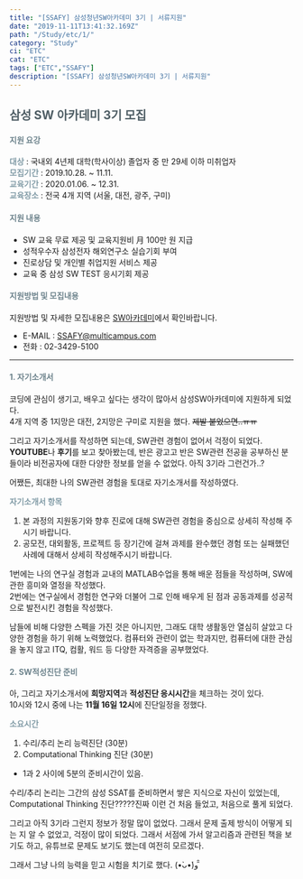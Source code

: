 ```yaml
---
title: "[SSAFY] 삼성청년SW아카데미 3기 | 서류지원"
date: "2019-11-11T13:41:32.169Z"
path: "/Study/etc/1/"
category: "Study"
ci: "ETC"
cat: "ETC"
tags: ["ETC","SSAFY"]
description: "[SSAFY] 삼성청년SW아카데미 3기 | 서류지원"
---
```


## <span style="color:#505F66">삼성 SW 아카데미 3기 모집</span>  

#### <span style="color:#6D838C">지원 요강</span>

**<span style="color:#819BA6">대상</span>** : 국내외 4년제 대학(학사이상) 졸업자 중 만 29세 이하 미취업자  
**<span style="color:#819BA6">모집기간</span>** : 2019.10.28. ~ 11.11.  
**<span style="color:#819BA6">교육기간</span>** : 2020.01.06. ~ 12.31.  
**<span style="color:#819BA6">교육장소</span>** : 전국 4개 지역 (서울, 대전, 광주, 구미)  

#### <span style="color:#6D838C">지원 내용</span>  

* SW 교육 무료 제공 및 교육지원비 月 100만 원 지급  
* 성적우수자 삼성전자 해외연구소 실습기회 부여  
* 진로상담 및 개인별 취업지원 서비스 제공  
* 교육 중 삼성 SW TEST 응시기회 제공  

#### <span style="color:#6D838C">지원방법 및 모집내용</span>  

지원방법 및 자세한 모집내용은 [SW아카데미](www.SSAFY.com)에서 확인바랍니다.  

* E-MAIL : SSAFY@multicampus.com  
* 전화 : 02-3429-5100  

<hr>


#### <span style="color:#6D838C">1. 자기소개서</span>

코딩에 관심이 생기고, 배우고 싶다는 생각이 많아서 삼성SW아카데미에 지원하게 되었다.  
4개 지역 중 1지망은 대전, 2지망은 구미로 지원을 했다.  ~~제발 붙었으면..ㅠㅠ~~  

그리고 자기소개서를 작성하면 되는데, SW관련 경험이 없어서 걱정이 되었다.  
**YOUTUBE**나 **후기**를 보고 찾아봤는데, 반은 광고고 반은 SW관련 전공을 공부하신 분들이라 비전공자에 대한 다양한 정보를 얻을 수 없었다. 아직 3기라 그런건가..?  

어쨌든, 최대한 나의 SW관련 경험을 토대로 자기소개서를 작성하였다.  

**<span style="color:#819BA6">자기소개서 항목</span>**  

1. 본 과정의 지원동기와 향후 진로에 대해 SW관련 경험을 중심으로 상세히 작성해 주시기 바랍니다.  
2. 공모전, 대외활동, 프로젝트 등 장기간에 걸쳐 과제를 완수했던 경험 또는 실패했던 사례에 대해서 상세히 작성해주시기 바랍니다.  

1번에는 나의 연구실 경험과 교내의 MATLAB수업을 통해 배운 점들을 작성하며, SW에 관한 흥미와 열정을 작성했다.  
2번에는 연구실에서 경험한 연구와 더불어 그로 인해 배우게 된 점과 공동과제를 성공적으로 발전시킨 경험을 작성했다.  

남들에 비해 다양한 스펙을 가진 것은 아니지만, 그래도 대학 생활동안 열심히 살았고 다양한 경험을 하기 위해 노력했었다. 컴퓨터와 관련이 없는 학과지만, 컴퓨터에 대한 관심을 놓지 않고 ITQ, 컴활, 워드 등 다양한 자격증을 공부했었다.  

#### <span style="color:#6D838C">2. SW적성진단 준비</span>  

아, 그리고 자기소개서에 **희망지역**과 **적성진단 응시시간**을 체크하는 것이 있다.  
10시와 12시 중에 나는 **11월 16일 12시**에 진단일정을 정했다.  

**<span style="color:#819BA6">소요시간</span>**  

1. 수리/추리 논리 능력진단 (30분)  
2. Computational Thinking 진단 (30분)  

* 1과 2 사이에 5분의 준비시간이 있음.  

수리/추리 논리는 그간의 삼성 SSAT를 준비하면서 쌓은 지식으로 자신이 있었는데, Computational Thinking 진단?????진짜 이런 건 처음 들었고, 처음으로 풀게 되었다.  

그리고 아직 3기라 그런지 정보가 정말 많이 없었다. 그래서 문제 출제 방식이 어떻게 되는 지 알 수 없었고, 걱정이 많이 되었다.  그래서 서점에 가서 알고리즘과 관련된 책을 보기도 하고, 유튜브로 문제도 보기도 했는데 여전히 모르겠다.  

그래서 그냥 나의 능력을 믿고 시험을 치기로 했다. (•̀ᴗ•́)و ̑̑  